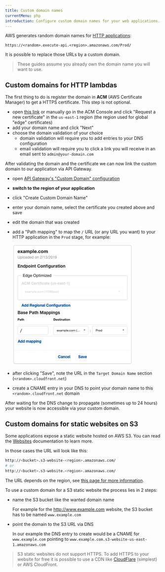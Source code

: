 ```yaml
---
title: Custom domain names
currentMenu: php
introduction: Configure custom domain names for your web applications.
---
```


AWS generates random domain names for [HTTP applications](/docs/runtimes/http.md):

```
https://<random>.execute-api.<region>.amazonaws.com/Prod/
```

It is possible to replace those URLs by a custom domain.

> These guides assume you already own the domain name you will want to use.

## Custom domains for HTTP lambdas

The first thing to do is register the domain in **ACM** (AWS Certificate Manager) to get a HTTPS certificate. This step is not optional.

- open [this link](https://console.aws.amazon.com/acm/home?region=us-east-1#/wizard/) or manually go in the ACM Console and click "Request a new certificate" in the `us-east-1` region (the region used for global "edge" certificates)
- add your domain name and click "Next"
- choose the domain validation of your choice
    - domain validation will require you to add entries to your DNS configuration
    - email validation will require you to click a link you will receive in an email sent to `admin@your-domain.com`

After validating the domain and the certificate we can now link the custom domain to our application via API Gateway.

- open [API Gateway's "Custom Domain" configuration](https://eu-west-3.console.aws.amazon.com/apigateway/home#/custom-domain-names)
- **switch to the region of your application**
- click "Create Custom Domain Name"
- enter your domain name, select the certificate you created above and save
- edit the domain that was created
- add a "Path mapping" to map the `/` URL (or any URL you want) to your HTTP application in the `Prod` stage, for example:

  ![](custom-domains-path-mapping.png)
- after clicking "Save", note the URL in the `Target Domain Name` section (`<random>.cloudfront.net`)
- create a CNAME entry in your DNS to point your domain name to this `<random>.cloudfront.net` domain

After waiting for the DNS change to propagate (sometimes up to 24 hours) your website is now accessible via your custom domain.

## Custom domains for static websites on S3

Some applications expose a static website hosted on AWS S3. You can read the [Websites](/docs/websites.md#hosting-static-files-with-s3) documentation to learn more.

In those cases the URL will look like this:

```bash
http://<bucket>.s3-website-<region>.amazonaws.com/
# or
http://<bucket>.s3-website.<region>.amazonaws.com/
```

The URL depends on the region, see [this page for more information](https://docs.aws.amazon.com/general/latest/gr/rande.html#s3_website_region_endpoints).

To use a custom domain for a S3 static website the process lies in 2 steps:

- name the S3 bucket like the wanted domain name

  For example for the http://www.example.com website, the S3 bucket has to be named `www.example.com`
- point the domain to the S3 URL via DNS

  In our example the DNS entry to create would be a CNAME for `www.example.com` pointing to `www.example.com.s3-website-us-east-1.amazonaws.com`

> S3 static websites do not support HTTPS. To add HTTPS to your website for free it is possible to use a CDN like [CloudFlare](https://cloudflare.com/) (simplest) or AWS CloudFront.
